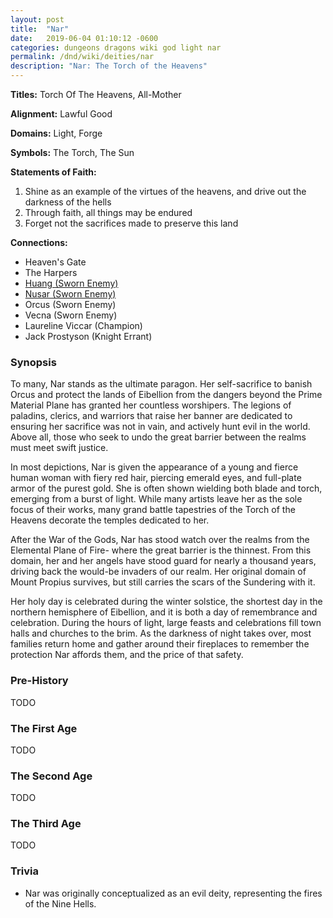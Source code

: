 ```yaml
---
layout: post
title:  "Nar"
date:   2019-06-04 01:10:12 -0600
categories: dungeons dragons wiki god light nar
permalink: /dnd/wiki/deities/nar
description: "Nar: The Torch of the Heavens"
---
```


**Titles:** Torch Of The Heavens, All-Mother

**Alignment:** Lawful Good

**Domains:** Light, Forge

**Symbols:** The Torch, The Sun

**Statements of Faith:**

1. Shine as an example of the virtues of the heavens, and drive out the darkness of the hells
2. Through faith, all things may be endured
3. Forget not the sacrifices made to preserve this land

**Connections:**

- Heaven's Gate
- The Harpers
- [Huang (Sworn Enemy)](/dnd/wiki/deities/huang)
- [Nusar (Sworn Enemy)](/dnd/wiki/deities/nusar)
- Orcus (Sworn Enemy)
- Vecna (Sworn Enemy)
- Laureline Viccar (Champion)
- Jack Prostyson (Knight Errant)

### Synopsis

To many, Nar stands as the ultimate paragon.
Her self-sacrifice to banish Orcus and protect the lands of Eibellion from the dangers beyond the Prime Material Plane has granted her countless worshipers.
The legions of paladins, clerics, and warriors that raise her banner are dedicated to ensuring her sacrifice was not in vain, and actively hunt evil in the world.
Above all, those who seek to undo the great barrier between the realms must meet swift justice.

In most depictions, Nar is given the appearance of a young and fierce human woman with fiery red hair, piercing emerald eyes, and full-plate armor of the purest gold.
She is often shown wielding both blade and torch, emerging from a burst of light.
While many artists leave her as the sole focus of their works, many grand battle tapestries of the Torch of the Heavens decorate the temples dedicated to her.

After the War of the Gods, Nar has stood watch over the realms from the Elemental Plane of Fire- where the great barrier is the thinnest.
From this domain, her and her angels have stood guard for nearly a thousand years, driving back the would-be invaders of our realm.
Her original domain of Mount Propius survives, but still carries the scars of the Sundering with it.

Her holy day is celebrated during the winter solstice, the shortest day in the northern hemisphere of Eibellion, and it is both a day of remembrance and celebration.
During the hours of light, large feasts and celebrations fill town halls and churches to the brim.
As the darkness of night takes over, most families return home and gather around their fireplaces to remember the protection Nar affords them, and the price of that safety.

### Pre-History

TODO

### The First Age

TODO

### The Second Age

TODO

### The Third Age

TODO

### Trivia

- Nar was originally conceptualized as an evil deity, representing the fires of the Nine Hells.
